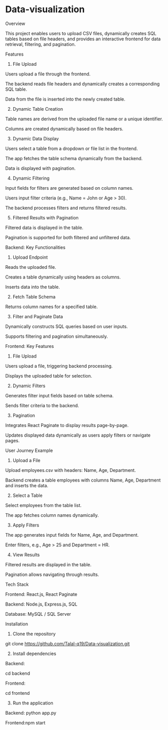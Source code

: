 # Data-visualization
Overview

This project enables users to upload CSV files, dynamically creates SQL tables based on file headers, and provides an interactive frontend for data retrieval, filtering, and pagination.

Features

1. File Upload

Users upload a file through the frontend.

The backend reads file headers and dynamically creates a corresponding SQL table.

Data from the file is inserted into the newly created table.

2. Dynamic Table Creation

Table names are derived from the uploaded file name or a unique identifier.

Columns are created dynamically based on file headers.

3. Dynamic Data Display

Users select a table from a dropdown or file list in the frontend.

The app fetches the table schema dynamically from the backend.

Data is displayed with pagination.

4. Dynamic Filtering

Input fields for filters are generated based on column names.

Users input filter criteria (e.g., Name = John or Age > 30).

The backend processes filters and returns filtered results.

5. Filtered Results with Pagination

Filtered data is displayed in the table.

Pagination is supported for both filtered and unfiltered data.

Backend: Key Functionalities

1. Upload Endpoint

Reads the uploaded file.

Creates a table dynamically using headers as columns.

Inserts data into the table.

2. Fetch Table Schema

Returns column names for a specified table.

3. Filter and Paginate Data

Dynamically constructs SQL queries based on user inputs.

Supports filtering and pagination simultaneously.

Frontend: Key Features

1. File Upload

Users upload a file, triggering backend processing.

Displays the uploaded table for selection.

2. Dynamic Filters

Generates filter input fields based on table schema.

Sends filter criteria to the backend.

3. Pagination

Integrates React Paginate to display results page-by-page.

Updates displayed data dynamically as users apply filters or navigate pages.

User Journey Example

1. Upload a File

Upload employees.csv with headers: Name, Age, Department.

Backend creates a table employees with columns Name, Age, Department and inserts the data.

2. Select a Table

Select employees from the table list.

The app fetches column names dynamically.

3. Apply Filters

The app generates input fields for Name, Age, and Department.

Enter filters, e.g., Age > 25 and Department = HR.

4. View Results

Filtered results are displayed in the table.

Pagination allows navigating through results.

Tech Stack

Frontend: React.js, React Paginate

Backend: Node.js, Express.js, SQL

Database: MySQL / SQL Server

Installation

1. Clone the repository

 git clone https://github.com/Talal-q19/Data-visualization.git

2. Install dependencies

Backend:

 cd backend


Frontend:

 cd frontend


3. Run the application

Backend: python app.py


Frontend:npm start
